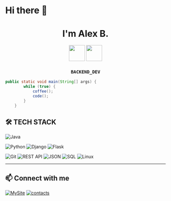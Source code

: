 <!--# Hi there 👋

```java
public static void main(String[] args) {
        while (true) {
            coffee();
            code();
        }
    }
```

<div align="center">
<img src="https://cdn.jsdelivr.net/gh/devicons/devicon/icons/java/java-original.svg" width="50" height="50" /> <img src="https://cdn.jsdelivr.net/gh/devicons/devicon/icons/python/python-original.svg" width="50" height="50" />
</div>-->

# Hi there 👋

<div align="center">
        
# I'm Alex B.
<img src="https://cdn.jsdelivr.net/gh/devicons/devicon/icons/java/java-original.svg" width="50" height="50" /> <img src="https://cdn.jsdelivr.net/gh/devicons/devicon/icons/python/python-original.svg" width="50" height="50" />
### `BACKEND_DEV`

</div>

```java
public static void main(String[] args) {
        while (true) {
            coffee();
            code();
        }
    }
```

## 🛠 **TECH STACK**

![Java](https://img.shields.io/badge/Java-ED8B00?style=for-the-badge&logo=java&logoColor=white)

![Python](https://img.shields.io/badge/Python-3776AB?style=for-the-badge&logo=python&logoColor=ffdd54)
![Django](https://img.shields.io/badge/Django-092E20?style=for-the-badge&logo=django&logoColor=green)
![Flask](https://img.shields.io/badge/Flask-000000?style=for-the-badge&logo=flask&logoColor=white)

![Git](https://img.shields.io/badge/Git-F05032?style=for-the-badge&logo=git&logoColor=white)
![REST API](https://img.shields.io/badge/REST_API-FF6C37?style=for-the-badge&logo=rest&logoColor=white)
![JSON](https://img.shields.io/badge/JSON-000000?style=for-the-badge&logo=json&logoColor=white)
![SQL](https://img.shields.io/badge/SQL-4479A1?style=for-the-badge&logo=postgresql&logoColor=white)
![Linux](https://img.shields.io/badge/Linux-FCC624?style=for-the-badge&logo=linux&logoColor=black)

---

## 📫 **Connect with me**

[![MySite](https://img.shields.io/badge/MySite-6e44ff?style=for-the-badge)](https://aabarabanov.github.io)
[![contacts](https://img.shields.io/badge/contacts-0077B5?style=for-the-badge&logo=linkedin&logoColor=white)](https://aabarabanov.github.io/contacts.html)





